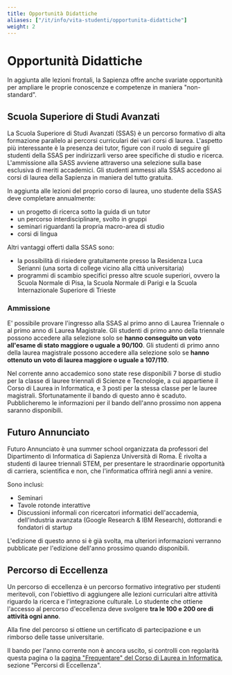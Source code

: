 ```yaml
---
title: Opportunità Didattiche
aliases: ["/it/info/vita-studenti/opportunita-didattiche"]
weight: 2
---
```


# Opportunità Didattiche

In aggiunta alle lezioni frontali, la Sapienza offre anche svariate opportunità per ampliare le proprie conoscenze e competenze in maniera "non-standard".

## Scuola Superiore di Studi Avanzati

La Scuola Superiore di Studi Avanzati (SSAS) è un percorso formativo di alta formazione parallelo ai percorsi curriculari dei vari corsi di laurea. L'aspetto più interessante è la presenza dei tutor, figure con il ruolo di seguire gli studenti della SSAS per indirizzarli verso aree specifiche di studio e ricerca. L'ammissione alla SASS avviene attraverso una selezione sulla base esclusiva di meriti accademici. Gli studenti ammessi alla SSAS accedono ai corsi di laurea della Sapienza in maniera del tutto gratuita.

In aggiunta alle lezioni del proprio corso di laurea, uno studente della SSAS deve completare annualmente:
- un progetto di ricerca sotto la guida di un tutor
- un percorso interdisciplinare, svolto in gruppi
- seminari riguardanti la propria macro-area di studio
- corsi di lingua

Altri vantaggi offerti dalla SSAS sono:
- la possibilità di risiedere gratuitamente presso la Residenza Luca Serianni (una sorta di college vicino alla città universitaria)
- programmi di scambio specifici presso altre scuole superiori, ovvero la Scuola Normale di Pisa, la Scuola Normale di Parigi e la Scuola Internazionale Superiore di Trieste

### Ammissione

E' possibile provare l'ingresso alla SSAS al primo anno di Laurea Triennale o al primo anno di Laurea Magistrale. Gli studenti di primo anno della triennale possono accedere alla selezione solo se **hanno conseguito un voto all'esame di stato maggiore o uguale a 90/100**. Gli studenti di primo anno della laurea magistrale possono accedere alla selezione solo se **hanno ottenuto un voto di laurea maggiore o uguale a 107/110**.

Nel corrente anno accademico sono state rese disponibili 7 borse di studio per la classe di lauree triennali di Scienze e Tecnologie, a cui appartiene il Corso di Laurea in Informatica, e 3 posti per la stessa classe per le lauree magistrali. Sfortunatamente il bando di questo anno è scaduto. Pubblicheremo le informazioni per il bando dell'anno prossimo non appena saranno disponibili.

## Futuro Annunciato

Futuro Annunciato è una summer school organizzata da professori del Dipartimento di Informatica di Sapienza Università di Roma. È rivolta a studenti di lauree triennali STEM, per presentare le straordinarie opportunità di carriera, scientifica e non, che l'informatica offrirà negli anni a venire. 

Sono inclusi:
- Seminari
- Tavole rotonde interattive
- Discussioni informali con ricercatori informatici dell'accademia, dell'industria avanzata (Google Research & IBM Research), dottorandi e fondatori di startup

L'edizione di questo anno si è già svolta, ma ulteriori informazioni verranno pubblicate per l'edizione dell'anno prossimo quando disponibili.

## Percorso di Eccellenza

Un percorso di eccellenza è un percorso formativo integrativo per studenti meritevoli, con l'obiettivo di aggiungere alle lezioni curriculari altre attività riguardo la ricerca e l'integrazione culturale. Lo studente che ottiene l'accesso al percorso d'eccellenza deve svolgere **tra le 100 e 200 ore di attività ogni anno**. 

Alla fine del percorso si ottiene un certificato di partecipazione e un rimborso delle tasse universitarie.

Il bando per l'anno corrente non è ancora uscito, si controlli con regolarità questa pagina o la [pagina "Frequentare" del Corso di Laurea in Informatica](https://corsidilaurea.uniroma1.it/it/corso/2024/29923/programmazione), sezione "Percorsi di Eccellenza".